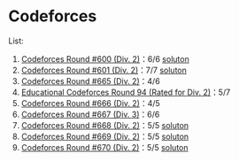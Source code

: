 # Codeforces

List:

1. [Codeforces Round #600 (Div. 2)](https://codeforces.com/contest/1253)：6/6 [soluton](https://blog.skqliao.com/index.php/archives/15/)
2. [Codeforces Round #601 (Div. 2)](https://codeforces.com/contest/1255)：7/7 [soluton](https://blog.skqliao.com/index.php/archives/20/)
3. [Codeforces Round #665 (Div. 2)](https://codeforces.com/contest/1401)：4/6
4. [Educational Codeforces Round 94 (Rated for Div. 2)](https://codeforces.com/contest/1400)：5/7
5. [Codeforces Round #666 (Div. 2)](https://codeforces.com/contest/1397)：4/5
6. [Codeforces Round #667 (Div. 3)](https://codeforces.com/contest/1409)：6/6
7. [Codeforces Round #668 (Div. 2)](https://codeforces.com/contest/1405)：5/5 [soluton](https://blog.skqliao.com/index.php/archives/26/)
8. [Codeforces Round #669 (Div. 2)](https://codeforces.com/contest/1407)：5/5 [soluton](https://blog.skqliao.com/index.php/archives/28/)
9. [Codeforces Round #670 (Div. 2)](https://codeforces.com/contest/1406)：5/5 [soluton](https://blog.skqliao.com/index.php/archives/27/)